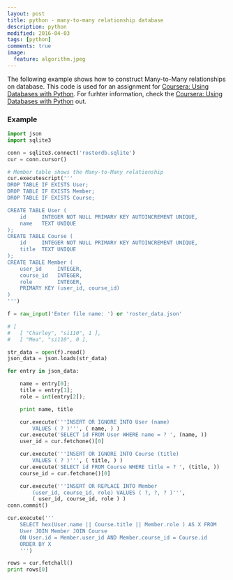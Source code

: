 ```yaml
---
layout: post
title: python - many-to-many relationship database
description: python
modified: 2016-04-03
tags: [python]
comments: true
image:
  feature: algorithm.jpeg
---
```

The following example shows how to construct Many-to-Many relationships on database.
This code is used for an assignment for [Coursera: Using Databases with Python](https://www.coursera.org/learn/python-databases/home/welcome). For furhter information, check the [Coursera: Using Databases with Python](https://www.coursera.org/learn/python-databases/home/welcome) out. 

### Example

```python
import json
import sqlite3

conn = sqlite3.connect('rosterdb.sqlite')
cur = conn.cursor()

# Member table shows the Many-to-Many relationship
cur.executescript('''
DROP TABLE IF EXISTS User;
DROP TABLE IF EXISTS Member;
DROP TABLE IF EXISTS Course;

CREATE TABLE User (
    id     INTEGER NOT NULL PRIMARY KEY AUTOINCREMENT UNIQUE,
    name   TEXT UNIQUE
);
CREATE TABLE Course (
    id     INTEGER NOT NULL PRIMARY KEY AUTOINCREMENT UNIQUE,
    title  TEXT UNIQUE
);
CREATE TABLE Member (
    user_id     INTEGER,
    course_id   INTEGER,
    role        INTEGER,
    PRIMARY KEY (user_id, course_id)
)
''')

f = raw_input('Enter file name: ') or 'roster_data.json'

# [
#   [ "Charley", "si110", 1 ],
#   [ "Mea", "si110", 0 ],

str_data = open(f).read()
json_data = json.loads(str_data)

for entry in json_data:

    name = entry[0];
    title = entry[1];
    role = int(entry[2]);

    print name, title

    cur.execute('''INSERT OR IGNORE INTO User (name) 
        VALUES ( ? )''', ( name, ) )
    cur.execute('SELECT id FROM User WHERE name = ? ', (name, ))
    user_id = cur.fetchone()[0]

    cur.execute('''INSERT OR IGNORE INTO Course (title) 
        VALUES ( ? )''', ( title, ) )
    cur.execute('SELECT id FROM Course WHERE title = ? ', (title, ))
    course_id = cur.fetchone()[0]

    cur.execute('''INSERT OR REPLACE INTO Member
        (user_id, course_id, role) VALUES ( ?, ?, ? )''', 
        ( user_id, course_id, role ) )
conn.commit()

cur.execute('''
	SELECT hex(User.name || Course.title || Member.role ) AS X FROM 
    User JOIN Member JOIN Course 
    ON User.id = Member.user_id AND Member.course_id = Course.id
    ORDER BY X
	''')

rows = cur.fetchall()
print rows[0]

```
